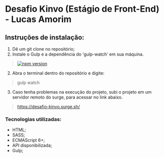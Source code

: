 # Desafio Kinvo (Estágio de Front-End) - Lucas Amorim



## Instruções de instalação:

1. Dê um git clone no repositório;
2. Instale o Gulp e a dependência do 'gulp-watch' em sua máquina.
> [![npm version](https://badge.fury.io/js/gulp-watch.svg)](https://badge.fury.io/js/gulp-watch)

2. Abra o terminal dentro do repositório e digite:
 > gulp watch
3. Caso tenha problemas na execução do projeto, subi o projeto em um servidor remoto do surge, para acessar no link abaixo.
 > https://desafio-kinvo.surge.sh/

### Tecnologias utilizadas:

- HTML;
- SASS;
- ECMAScript 6+;
- API disponibilizada;
- Gulp;


